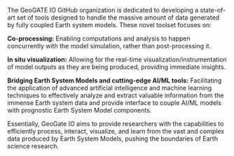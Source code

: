 The GeoGATE IO GitHub organization is dedicated to developing a state-of-art set of tools designed to handle the massive amount of data generated by fully coupled Earth system models. These novel toolset focuses on:

**Co-processing:** Enabling computations and analysis to happen concurrently with the model simulation, rather than post-processing it.

**In situ visualization:** Allowing for the real-time visualization/instrumentation of model outputs as they are being produced, providing immediate insights.

**Bridging Earth System Models and cutting-edge AI/ML tools:** Facilitating the application of advanced artificial intelligence and machine learning techniques to effectively analyze and extract valuable information from the immense Earth system data and provide interface to couple AI/ML models with prognostic Earth System Model components.

Essentially, GeoGate IO aims to provide researchers with the capabilities to efficiently process, interact, visualize, and learn from the vast and complex data produced by Earth System Models, pushing the boundaries of Earth science research.



